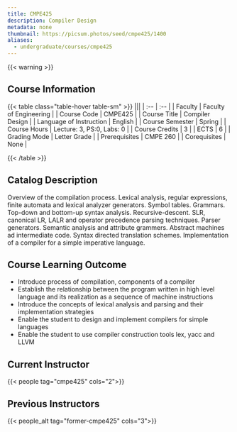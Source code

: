 ```yaml
---
title: CMPE425
description: Compiler Design
metadata: none
thumbnail: https://picsum.photos/seed/cmpe425/1400
aliases:
  - undergraduate/courses/cmpe425
---
```


{{< warning >}}
## Course Information

<!-- prettier-ignore-start -->
{{< table class="table-hover table-sm" >}}
|||
| :-- | :-- |
| Faculty | Faculty of Engineering |
| Course Code | CMPE425 |
| Course Title | Compiler Design |
| Language of Instruction | English |
| Course Semester | Spring |
| Course Hours | Lecture: 3, PS:0, Labs: 0 |
| Course Credits | 3 |
| ECTS | 6 |
| Grading Mode | Letter Grade |
| Prerequisites | CMPE 260 |
| Corequisites | None |

{{< /table >}}
<!-- prettier-ignore-end -->

## Catalog Description

Overview of the compilation process. Lexical analysis, regular expressions, finite automata and lexical analyzer generators. Symbol tables. Grammars. Top-down and bottom-up syntax analysis. Recursive-descent. SLR, canonical LR, LALR and operator precedence parsing techniques. Parser generators. Semantic analysis and attribute grammers. Abstract machines ad intermediate code. Syntax directed translation schemes. Implementation of a compiler for a simple imperative language.

## Course Learning Outcome

- Introduce process of compilation, components of a compiler
- Establish the relationship between the program written in high level language and its realization as a sequence of machine instructions
- Introduce the concepts of lexical analysis and parsing and their implementation strategies
- Enable the student to design and implement compilers for simple languages
- Enable the student to use compiler construction tools lex, yacc and LLVM

## Current Instructor

{{< people tag="cmpe425" cols="2">}}

## Previous Instructors

{{< people_alt tag="former-cmpe425" cols="3">}}
